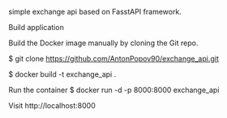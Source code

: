simple exchange api based on FasstAPI framework.

Build application

Build the Docker image manually by cloning the Git repo.

$ git clone https://github.com/AntonPopov90/exchange_api.git

$ docker build -t exchange_api .

Run the container
$  docker run -d -p 8000:8000 exchange_api

Visit http://localhost:8000
